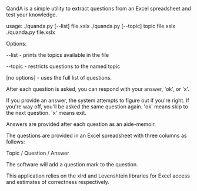 QandA is a simple utility to extract questions from an Excel spreadsheet and test your knowledge.

usage: ./quanda.py [--list] file.xslx
       ./quanda.py [--topic] topic file.xslx
       ./quanda.py file.xslx

Options:

--list - prints the topics available in the file

--topic - restricts questions to the named topic

[no options] - uses the full list of questions.

After each question is asked, you can respond with your answer, 'ok', or 'x'.

If you provide an answer, the system attempts to figure out if you're right.
If you're way off, you'll be asked the same question again.
'ok' means skip to the next question.
'x' means exit.

Answers are provided after each question as an aide-memoir.

The questions are provided in an Excel spreadsheet with three columns as follows:

Topic / Question / Answer

The software will add a question mark to the question.

This application relies on the xlrd and Levenshtein libraries for Excel access and estimates of correctness respectively.

